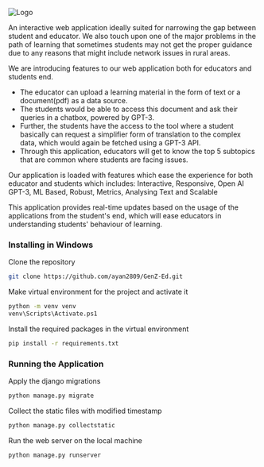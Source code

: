  ![Logo](https://genz-ed.herokuapp.com/static/landing/images/logo2.svg)


An interactive web application ideally suited for narrowing the gap between student and educator. We also touch upon one of the major problems in the path of learning that sometimes students may not get the proper guidance due to any reasons that might include network issues in rural areas. 

We are introducing features to our web application both for educators and students end. 
- The educator can upload a learning material in the form of text or a document(pdf) as a data source. 
- The students would be able to access this document and ask their queries in a chatbox, powered by GPT-3.
- Further, the students have the access to the tool where a student basically can request a simplifier form of translation to the complex data, which would again be fetched using a GPT-3 API. 
- Through this application, educators will get to know the top 5 subtopics that are common where students are facing issues.

Our application is loaded with features which ease the experience for both educator and students which includes:
Interactive, Responsive, Open AI GPT-3, ML Based, Robust, Metrics, Analysing Text and Scalable

This application provides real-time updates based on the usage of the applications from the student's end, which will ease educators in understanding students' behaviour of learning. 



### Installing in Windows

Clone the repository
```bash
git clone https://github.com/ayan2809/GenZ-Ed.git
```
Make virtual environment for the project and activate it
```bash
python -m venv venv
venv\Scripts\Activate.ps1
```
Install the required packages in the virtual environment
```bash
pip install -r requirements.txt
```
### Running the Application
Apply the django migrations
```bash
python manage.py migrate
```
Collect the static files with modified timestamp
```bash
python manage.py collectstatic
```
Run the web server on the local machine
```bash
python manage.py runserver
```
